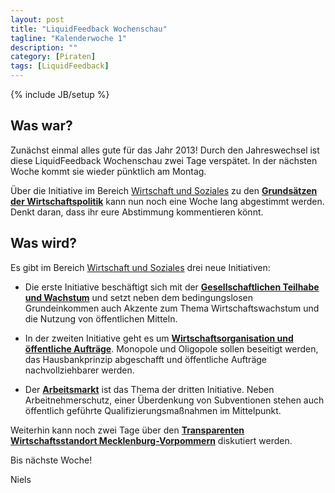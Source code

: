 ```yaml
---
layout: post
title: "LiquidFeedback Wochenschau"
tagline: "Kalenderwoche 1"
description: ""
category: [Piraten]
tags: [LiquidFeedback]
---
```

{% include JB/setup %}

## Was war?

Zunächst einmal alles gute für das Jahr 2013! Durch den Jahreswechsel ist diese LiquidFeedback Wochenschau zwei Tage verspätet. In der nächsten Woche kommt sie wieder pünktlich am Montag.

Über die Initiative im Bereich [Wirtschaft und Soziales](https://lqpp.de/mv/area/show/17.html) zu den [**Grundsätzen der Wirtschaftspolitik**](https://lqpp.de/mv/initiative/show/201.html) kann nun noch eine Woche lang abgestimmt werden. Denkt daran, dass ihr eure Abstimmung kommentieren könnt.

## Was wird?

Es gibt im Bereich [Wirtschaft und Soziales](https://lqpp.de/mv/area/show/17.html) drei neue Initiativen:

- Die erste Initiative beschäftigt sich mit der [**Gesellschaftlichen Teilhabe und Wachstum**](https://lqpp.de/mv/initiative/show/203.html) und setzt neben dem bedingungslosen Grundeinkommen auch Akzente zum Thema Wirtschaftswachstum und die Nutzung von öffentlichen Mitteln.

- In der zweiten Initiative geht es um [**Wirtschaftsorganisation und öffentliche Aufträge**](https://lqpp.de/mv/initiative/show/204.html). Monopole und Oligopole sollen beseitigt werden, das Hausbankprinzip abgeschafft und öffentliche Aufträge nachvollziehbarer werden.

- Der [**Arbeitsmarkt**](https://lqpp.de/mv/initiative/show/205.html) ist das Thema der dritten Initiative. Neben Arbeitnehmerschutz, einer Überdenkung von Subventionen stehen auch öffentlich geführte Qualifizierungsmaßnahmen im Mittelpunkt.

Weiterhin kann noch zwei Tage über den [**Transparenten Wirtschaftsstandort Mecklenburg-Vorpommern**](https://lqpp.de/mv/initiative/show/202.html) diskutiert werden.

Bis nächste Woche!

Niels
